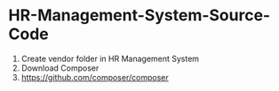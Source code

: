 # HR-Management-System-Source-Code
1. Create vendor folder in HR Management System
2. Download Composer
3. https://github.com/composer/composer 
